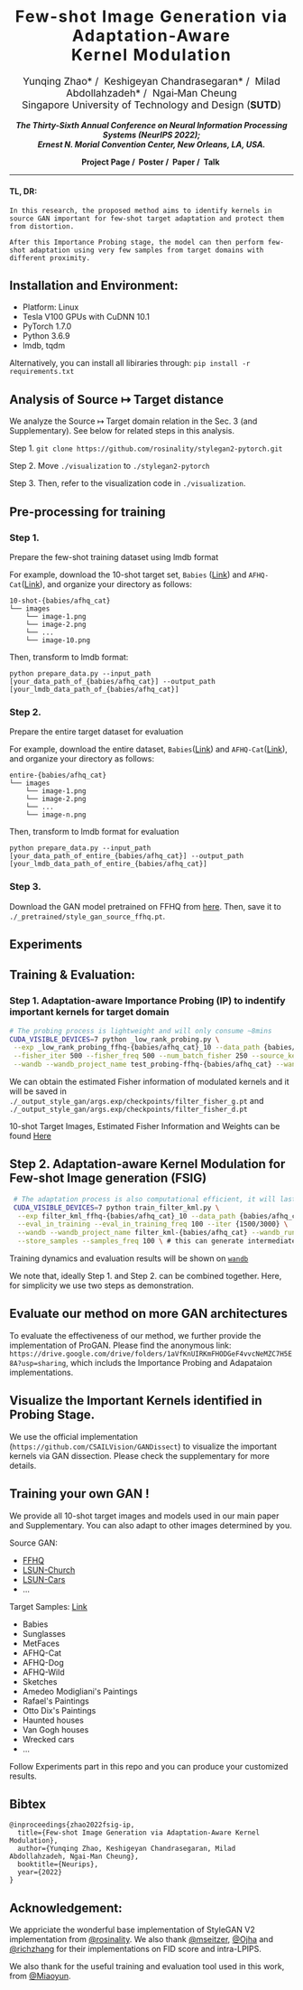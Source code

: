 <h1 align='center' style="text-align:center; font-weight:bold; font-size:2.0em;letter-spacing:2.0px;">
                Few-shot Image Generation via Adaptation-Aware <br> Kernel Modulation</h1>
<p align='center' style="text-align:center;font-size:1.25em;">
    <a href="https://yunqing-me.github.io/" target="_blank" style="text-decoration: none;">Yunqing Zhao*</a>&nbsp;/&nbsp;
    <a href="https://keshik6.github.io/" target="_blank" style="text-decoration: none;">Keshigeyan Chandrasegaran*</a>&nbsp;/&nbsp;
    <a href="https://miladabd.github.io/" target="_blank" style="text-decoration: none;">Milad Abdollahzadeh*</a>&nbsp;/&nbsp;
    <a href="https://sites.google.com/site/mancheung0407/" target="_blank" style="text-decoration: none;">Ngai&#8209;Man Cheung</a></br>
Singapore University of Technology and Design (<b>SUTD</b>)<br/>
</p>

<p align='center';>
<b>
<em>The Thirty-Sixth Annual Conference on Neural Information Processing Systems (NeurIPS 2022);</em> <br>
<em>Ernest N. Morial Convention Center, New Orleans, LA, USA.</em>
</b>
</p>

<p align='center' style="text-align:center;font-size:2.5 em;">
<b>
    <a href="https://yunqing-me.github.io/FSIG-ImportanceProbing-KML/" target="_blank" style="text-decoration: none;">Project Page</a>&nbsp;/&nbsp;
    <a href="https://yunqing-me.github.io/FSIG-ImportanceProbing-KML/" target="_blank" style="text-decoration: none;">Poster</a>&nbsp;/&nbsp;
    <a href="https://yunqing-me.github.io/FSIG-ImportanceProbing-KML/" target="_blank" style="text-decoration: none;">Paper</a>&nbsp;/&nbsp;
    <a href="https://yunqing-me.github.io/FSIG-ImportanceProbing-KML/" target="_blank" style="text-decoration: none;">Talk</a>&nbsp;
</b>
</p>


----------------------------------------------------------------------

#### TL, DR: 
```
In this research, the proposed method aims to identify kernels in source GAN important for few-shot target adaptation and protect them from distortion. 

After this Importance Probing stage, the model can then perform few-shot adaptation using very few samples from target domains with different proximity.
```

## Installation and Environment:

- Platform: Linux
- Tesla V100 GPUs with CuDNN 10.1
- PyTorch 1.7.0
- Python 3.6.9
- lmdb, tqdm

Alternatively, you can install all libiraries through:  `pip install -r requirements.txt`

## Analysis of Source ↦ Target distance

We analyze the Source ↦ Target domain relation in the Sec. 3 (and Supplementary). See below for related steps in this analysis.

Step 1. `git clone https://github.com/rosinality/stylegan2-pytorch.git`

Step 2. Move `./visualization` to `./stylegan2-pytorch`

Step 3. Then, refer to the visualization code in `./visualization`.

## Pre-processing for training

### Step 1. 
Prepare the few-shot training dataset using lmdb format

For example, download the 10-shot target set, `Babies` ([Link](https://drive.google.com/file/d/1P8JMLq2Kk61MbEZDgwytqXxfrhG-NqcR/view?usp=sharing)) and `AFHQ-Cat`([Link](https://drive.google.com/file/d/1zgacEE0jiiDxttbK81fk6miY_4Ithhw-/view?usp=sharing)), and organize your directory as follows:

~~~
10-shot-{babies/afhq_cat}
└── images		
    └── image-1.png
    └── image-2.png
    └── ...
    └── image-10.png
~~~

Then, transform to lmdb format:

`python prepare_data.py --input_path [your_data_path_of_{babies/afhq_cat}] --output_path [your_lmdb_data_path_of_{babies/afhq_cat}]`

### Step 2. 
Prepare the entire target dataset for evaluation

For example, download the entire dataset, `Babies`([Link](https://drive.google.com/file/d/1JmjKBq_wylJmpCQ2OWNMy211NFJhHHID/view?usp=sharing)) and `AFHQ-Cat`([Link](https://github.com/clovaai/stargan-v2/blob/master/README.md#animal-faces-hq-dataset-afhq)), and organize your directory as follows:

~~~
entire-{babies/afhq_cat}
└── images		
    └── image-1.png
    └── image-2.png
    └── ...
    └── image-n.png
~~~

Then, transform to lmdb format for evaluation

`python prepare_data.py --input_path [your_data_path_of_entire_{babies/afhq_cat}] --output_path [your_lmdb_data_path_of_entire_{babies/afhq_cat}]`

### Step 3. 
Download the GAN model pretrained on FFHQ from [here](https://drive.google.com/file/d/1TQ_6x74RPQf03mSjtqUijM4MZEMyn7HI/view). Then, save it to `./_pretrained/style_gan_source_ffhq.pt`.

## Experiments

## Training & Evaluation: 

### Step 1. Adaptation-aware Importance Probing (IP) to indentify important kernels for target domain

~~~bash
# The probing process is lightweight and will only consume ~8mins
CUDA_VISIBLE_DEVICES=7 python _low_rank_probing.py \
 --exp _low_rank_probing_ffhq-{babies/afhq_cat}_10 --data_path {babies/afhq_cat} --n_sample_train 10 \
 --fisher_iter 500 --fisher_freq 500 --num_batch_fisher 250 --source_key ffhq --ckpt_source style_gan_source_ffhq.pt \
 --wandb --wandb_project_name test_probing-ffhq-{babies/afhq_cat} --wandb_run_name EstFisher 
~~~

We can obtain the estimated Fisher information of modulated kernels and it will be saved in `./_output_style_gan/args.exp/checkpoints/filter_fisher_g.pt` and `./_output_style_gan/args.exp/checkpoints/filter_fisher_d.pt`

10-shot Target Images, Estimated Fisher Information and Weights can be found [Here](https://drive.google.com/drive/folders/1cLA134v7aOOt6lh_faqd6WoqOyCx1Etk?usp=sharing)

## Step 2.  Adaptation-aware Kernel Modulation for Few-shot Image generation (FSIG)

~~~bash
 # The adaptation process is also computational efficient, it will lasts ~65mins for Babies and ~110 mins for AFHQ-Cat.
 CUDA_VISIBLE_DEVICES=7 python train_filter_kml.py \
  --exp filter_kml_ffhq-{babies/afhq_cat}_10 --data_path {babies/afhq_cat} --n_sample_train 10 \
  --eval_in_training --eval_in_training_freq 100 --iter {1500/3000} \
  --wandb --wandb_project_name filter_kml-{babies/afhq_cat} --wandb_run_name filter_kml --batch 4 --n_sample_test 5000 \
  --store_samples --samples_freq 100 \ # this can generate intermediate images during training
~~~

Training dynamics and evaluation results will be shown on [`wandb`](https://wandb.ai/site)

We note that, ideally Step 1. and Step 2. can be combined together. Here, for simplicity we use two steps as demonstration.

## Evaluate our method on more GAN architectures

To evaluate the effectiveness of our method, we further provide the implementation of ProGAN. Please find the anonymous link: `https://drive.google.com/drive/folders/1aVfKnUIRKmFHODGeF4vvcNeMZC7H5E8A?usp=sharing`, which includs the Importance Probing and Adapataion implementations.

## Visualize the Important Kernels identified in Probing Stage.

We use the official implementation (`https://github.com/CSAILVision/GANDissect`) to visualize the important kernels via GAN dissection. Please check the supplementary for more details.

## Training your own GAN !

We provide all 10-shot target images and models used in our main paper and Supplementary. You can also adapt to other images determined by you.

Source GAN:
- [FFHQ](https://drive.google.com/file/d/1TQ_6x74RPQf03mSjtqUijM4MZEMyn7HI/view)
- [LSUN-Church](https://drive.google.com/file/d/18NlBBI8a61aGBHA1Tr06DQYlf-DRrBOH/view)
- [LSUN-Cars](https://drive.google.com/file/d/1O-yWYNvuMmirN8Q0Z4meYoSDtBfJEjGc/view)
- ...

Target Samples: [Link](https://drive.google.com/drive/folders/10skBzKjr8jJbWvTXKgA0yj-gT-aojRIE?usp=sharing)

- Babies
- Sunglasses
- MetFaces
- AFHQ-Cat
- AFHQ-Dog
- AFHQ-Wild
- Sketches
- Amedeo Modigliani's Paintings
- Rafael's Paintings
- Otto Dix's Paintings
- Haunted houses
- Van Gogh houses
- Wrecked cars
- ...

Follow Experiments part in this repo and you can produce your customized results.

## Bibtex

```
@inproceedings{zhao2022fsig-ip,
  title={Few-shot Image Generation via Adaptation-Aware Kernel Modulation},
  author={Yunqing Zhao, Keshigeyan Chandrasegaran, Milad Abdollahzadeh, Ngai-Man Cheung},
  booktitle={Neurips},
  year={2022}
}
```

## Acknowledgement: 

We appriciate the wonderful base implementation of StyleGAN V2 implementation from [@rosinality](https://github.com/rosinality). We also thank  [@mseitzer](https://github.com/mseitzer/pytorch-fid), [@Ojha](https://github.com/utkarshojha/few-shot-gan-adaptation) and [@richzhang](https://github.com/richzhang/PerceptualSimilarity) for their implementations on FID score and intra-LPIPS.

We also thank for the useful training and evaluation tool used in this work, from [@Miaoyun](https://github.com/MiaoyunZhao/GANmemory_LifelongLearning).



